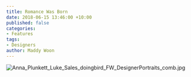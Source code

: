 ```yaml
---
title: Romance Was Born
date: 2018-06-15 13:46:00 +10:00
published: false
categories:
- Features
tags:
- Designers
author: Maddy Woon
---
```


![Anna_Plunkett_Luke_Sales_doingbird_FW_DesignerPortraits_comb.jpg](/uploads/Anna_Plunkett_Luke_Sales_doingbird_FW_DesignerPortraits_comb.jpg)
